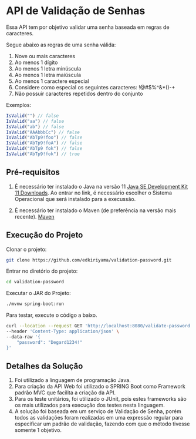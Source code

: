 # API de Validação de Senhas

Essa API tem por objetivo validar uma senha baseada em regras de caracteres.

Segue abaixo as regras de uma senha válida:

1. Nove ou mais caracteres
2. Ao menos 1 dígito
3. Ao menos 1 letra minúscula
4. Ao menos 1 letra maiúscula
5. Ao menos 1 caractere especial
6. Considere como especial os seguintes caracteres: !@#$%^&*()-+
7. Não possuir caracteres repetidos dentro do conjunto

Exemplos:

```javascript
IsValid("") // false  
IsValid("aa") // false  
IsValid("ab") // false  
IsValid("AAAbbbCc") // false  
IsValid("AbTp9!foo") // false  
IsValid("AbTp9!foA") // false
IsValid("AbTp9 fok") // false
IsValid("AbTp9!fok") // true
```
## Pré-requisitos
1. É necessário ter instalado o Java na versão 11 [Java SE Development Kit 11 Downloads](https://www.oracle.com/br/java/technologies/javase-jdk11-downloads.html). Ao entrar no link, é necessário escolher o Sistema Operacional que será instalado para a execussão.

2. É necessário ter instalado o Maven (de preferência na versão mais recente). [Maven](https://maven.apache.org/download.cgi)

## Execução do Projeto

Clonar o projeto:

```bash
git clone https://github.com/edkiriyama/validation-password.git
```
Entrar no diretório do projeto:

```bash
cd validation-password
```

Executar o JAR do Projeto:
```bash
./mvnw spring-boot:run
```

Para testar, execute o código a baixo.
```bash
curl --location --request GET 'http://localhost:8080/validate-password' \
--header 'Content-Type: application/json' \
--data-raw '{
    "password": "Degard1234!"
}'
```

## Detalhes da Solução

1. Foi utilizado a linguagem de programação Java. 
2. Para criação da API Web foi utilizado o SPRING Boot como Framework padrão MVC que facilita a criação da API.
3. Para os teste unitários, foi utilizado o JUnit, pois estes frameworks são os mais utilizados para execução dos testes nesta linguagem.
4. A solução foi baseada em um serviço de Validação de Senha, porém todos as validações foram realizadas em uma expressão regular para especificar um padrão de validação, fazendo com que o método tivesse somente 1 objetivo.
